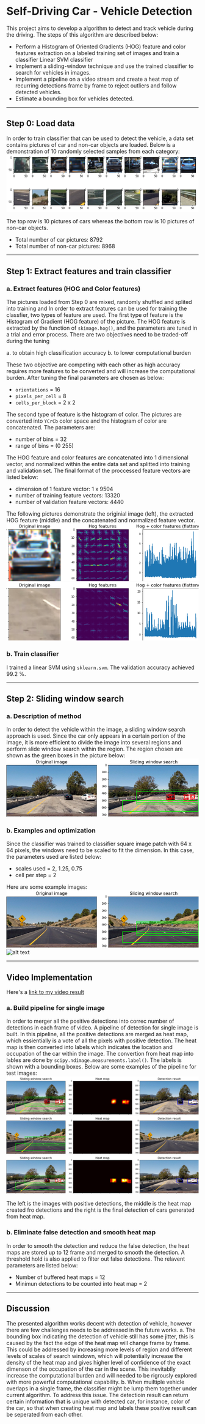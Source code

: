 # Self-Driving Car - Vehicle Detection
This project aims to develop a algorithm to detect and track vehicle during the driving. The steps of this algorithm are described below:
* Perform a Histogram of Oriented Gradients (HOG) feature and color features extraction on a labeled training set of images and train a classifier Linear SVM classifier
* Implement a sliding-window technique and use the trained classifier to search for vehicles in images.
* Implement a pipeline on a video stream and create a heat map of recurring detections frame by frame to reject outliers and follow detected vehicles.
* Estimate a bounding box for vehicles detected.

---

## Step 0: Load data
In order to train classifier that can be used to detect the vehicle, a data set contains pictures of car and non-car objects are loaded. Below is a demonstration of 10 randomly selected samples from each category:
![alt text](https://github.com/davidsky900/SelfDrivingCar-VehicleDetection/blob/master/figures/dataDemo.png)

The top row is 10 pictures of cars whereas the bottom row is 10 pictures of non-car objects. 
* Total number of car pictures: 8792
* Total number of non-car pictures: 8968

---

## Step 1: Extract features and train classifier
### a. Extract features (HOG and Color features)
The pictures loaded from Step 0 are mixed, randomly shuffled and splited into training and In order to extract features can be used for training the classfier, two types of feature are used. The first type of feature is the Histogram of Gradient (HOG feature) of the picture. The HOG feature is extracted by the function of  `skimage.hog()`, and the parameters are tuned in a trial and error process. There are two objectives need to be traded-off during the tuning

a. to obtain high classification accuracy
b. to lower computational burden

These two objective are competing with each other as high accuracy requires more features to be converted and will increase the computational burden. After tuning the final parameters are chosen as below:
* `orientations` = 16
* `pixels_per_cell` = 8
* `cells_per_block` = 2 x 2

The second type of feature is the histogram of color. The pictures are converted into `YCrCb` color space and the histogram of color are concatenated. The parameters are:
* number of bins = 32
* range of bins = (0 255)

The HOG feature and color features are concatenated into 1 dimensional vector, and normalized within the entire data set and splitted into training and validation set. The final format of the proccessed feature vectors are listed below:
* dimension of 1 feature vector: 1 x 9504
* number of training feature vectors: 13320
* number of validation feature vectors: 4440

The following pictures demonstrate the originial image (left), the extracted HOG feature (middle) and the concatenated and normalized feature vector. 
![alt text](https://github.com/davidsky900/SelfDrivingCar-VehicleDetection/blob/master/figures/featureCar2842.png)
![alt text](https://github.com/davidsky900/SelfDrivingCar-VehicleDetection/blob/master/figures/featureNonCar3108.png)

### b. Train classifier
I trained a linear SVM using `sklearn.svm`. The validation accuracy achieved 99.2 %. 

---

## Step 2: Sliding window search
### a. Description of method
In order to detect the vehicle within the image, a sliding window search approach is used. Since the car only appears in a certain portion of the image, it is more efficient to divide the image into several regions and perform slide window search within the region. The region chosen are shown as the green boxes in the picture below:
![alt text](https://github.com/davidsky900/SelfDrivingCar-VehicleDetection/blob/master/figures/slideWin0.png)

### b. Examples and optimization
Since the classifier was trained to classifier square image patch with 64 x 64 pixels, the windows need to be scaled to fit the dimension. In this case, the parameters used are listed below:
* scales used = 2, 1.25, 0.75
* cell per step = 2

Here are some example images:
![alt text](https://github.com/davidsky900/SelfDrivingCar-VehicleDetection/blob/master/figures/slideWin1.png)
![alt text](https://github.com/davidsky900/SelfDrivingCar-VehicleDetection/blob/master/figures/slideWin6.png)

---

## Video Implementation
Here's a [link to my video result](https://github.com/davidsky900/SelfDrivingCar-VehicleDetection/blob/master/output_videos/video2_out.mp4)

### a. Build pipeline for single image
In order to merger all the positive detections into correc number of detections in each frame of video. A pipeline of detection for single image is built. In this pipeline, all the positive detections are merged as heat map, which essientially is a vote of all the pixels with positive detection. The heat map is then converted into labels which indicates the location and occupation of the car within the image. The convertion from heat map into lables are done by `scipy.ndimage.measurements.label()`. The labels is shown with a bounding boxes. Below are some examples of the pipeline for test images:
![alt text](https://github.com/davidsky900/SelfDrivingCar-VehicleDetection/blob/master/figures/pipeline0.png)
![alt text](https://github.com/davidsky900/SelfDrivingCar-VehicleDetection/blob/master/figures/pipeline1.png)
![alt text](https://github.com/davidsky900/SelfDrivingCar-VehicleDetection/blob/master/figures/pipeline3.png)

The left is the images with positive detections, the middle is the heat map created fro detections and the right is the final detection of cars generated from heat map. 

### b. Eliminate false detection and smooth heat map
In order to smooth the detection and reduce the false detection, the heat maps are stored up to 12 frame and merged to smooth the detection. A threshold hold is also applied to filter out false detections. The relavent parameters are listed below:
* Number of buffered heat maps = 12
* Minimun detections to be counted into heat map = 2

---

## Discussion
The presented algorithm works decent with detection of vehicle, however there are few challenges needs to be addressed in the future works. 
a. The bounding box indicating the detection of vehicle still has some jitter, this is caused by the fact the edge of the heat map will change frame by frame. This could be addressed by increasing more levels of region and different levels of scales of search windown, which will potentially increase the density of the heat map and gives higher level of confidence of the exact dimenson of the occupation of the car in the scene. This inevitablly increase the computational burden and will needed to be rigrously explored with more powerful computational capability. 
b. When muiltiple vehicle overlaps in a single frame, the classifier might be lump them together under current algorithm. To address this issue. The detectioin result can return certain information that is unique with detected car, for instance, color of the car, so that when creating heat map and labels these positive result can be seperated from each other. 
